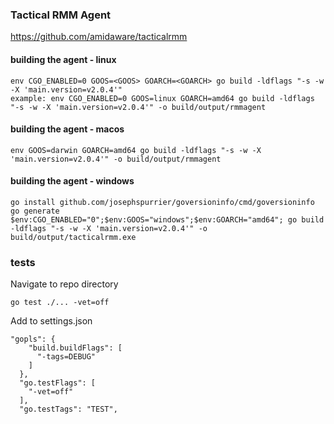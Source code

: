 ### Tactical RMM Agent
https://github.com/amidaware/tacticalrmm

#### building the agent - linux
```
env CGO_ENABLED=0 GOOS=<GOOS> GOARCH=<GOARCH> go build -ldflags "-s -w -X 'main.version=v2.0.4'"
example: env CGO_ENABLED=0 GOOS=linux GOARCH=amd64 go build -ldflags "-s -w -X 'main.version=v2.0.4'" -o build/output/rmmagent
```

#### building the agent - macos
```
env GOOS=darwin GOARCH=amd64 go build -ldflags "-s -w -X 'main.version=v2.0.4'" -o build/output/rmmagent
```

#### building the agent - windows
```
go install github.com/josephspurrier/goversioninfo/cmd/goversioninfo
go generate
$env:CGO_ENABLED="0";$env:GOOS="windows";$env:GOARCH="amd64"; go build -ldflags "-s -w -X 'main.version=v2.0.4'" -o build/output/tacticalrmm.exe
```

### tests
Navigate to repo directory
```
go test ./... -vet=off
```

Add to settings.json
```
"gopls": {
    "build.buildFlags": [
      "-tags=DEBUG"
    ]
  },
  "go.testFlags": [
    "-vet=off"
  ],
  "go.testTags": "TEST",
```